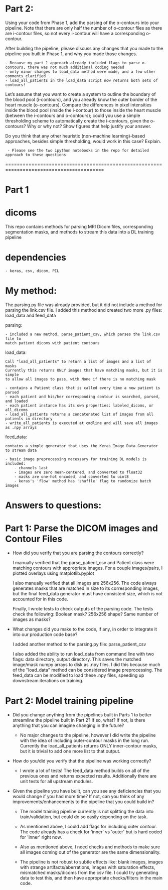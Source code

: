 # Part 2:

Using your code from Phase 1, add the parsing of the o-contours into your pipeline. Note that there are only half the number of o-contour files as there are i-contour files, so not every i-contour will have a corresponding o-contour.

After building the pipeline, please discuss any changes that you made to the pipeline you built in Phase 1, and why you made those changes.

	- Because my part 1 approach already included flags to parse o-contours, there was not much additional coding needed
	- only minor changes to load_data method were made, and a few other comments clarified
	- load_all_patients in the load_data script now returns both sets of contours!
	
	
Let’s assume that you want to create a system to outline the boundary of the blood pool (i-contours), and you already know the outer border of the heart muscle (o-contours). Compare the differences in pixel intensities inside the blood pool (inside the i-contour) to those inside the heart muscle (between the i-contours and o-contours); could you use a simple thresholding scheme to automatically create the i-contours, given the o-contours? Why or why not? Show figures that help justify your answer.

Do you think that any other heuristic (non-machine learning)-based approaches, besides simple thresholding, would work in this case? Explain.

	 - Please see the two ipython notebooks in the repo for detailed approach to these questions


========================================================================================

# Part 1


# dicoms

This repo contains methods for parsing MRI Dicom files, corresponding segmentation masks, and methods to stream this data into a DL training pipeline

# dependencies

	- keras, csv, dicom, PIL


# My method:

The parsing.py file was already provided, but it did not include a method for parsing the link.csv file.  I added this method and created two more .py files: load_data and feed_data

parsing:

	- included a new method, parse_patient_csv, which parses the link.csv file to 
	match patient dicoms with patient contours 

load_data:

	Call "load_all_patients" to return a list of images and a list of masks
    Currently this returns ONLY images that have matching masks, but it is simple
    to allow all images to pass, with None if there is no matching mask
        
	- contains a Patient class that is called every time a new patient is parsed
	- each patient and his/her corresponding contour is searched, parsed, and loaded
	- each patient instance has its own properties: labeled_dicoms, or all_dicoms
	- load_all_patients returns a concatenated list of images from all
	patients in directory
	- write_all_patients is executed at cmdline and will save all images as .npy arrays

feed_data:

	contains a simple generator that uses the Keras Image Data Generator to stream data
    
	- basic image preprocessing necessary for training DL models is included:
		- channels last
		- images are zero mean-centered, and converted to float32
		- masks are one-hot encoded, and converted to uint8
		- keras's 'flow' method has 'shuffle' flag to randomize batch images


# Answers to questions:
# Part 1: Parse the DICOM images and Contour Files


- How did you verify that you are parsing the contours correctly?
      
    I manually verified that the parse_patient_csv and Patient class were matching contours with appropriate images.  For a couple images/pairs, I plotted overlays using matplotlib.pyplot
    
    I also manually verified that all images are 256x256.  The code always generates masks that are matched in size to its corresponding images, but the final feed_data generator must have consistent size, which is not accounted for in this code.
    
    Finally, I wrote tests to check outputs of the parsing code.  The tests check the following: Boolean mask? 256x256 shape? Same number of images as masks?
      

- What changes did you make to the code, if any, in order to integrate it into our production code base? 

	I added another method to the parsing.py file: parse_patient_csv
    
    I also added the ability to run load_data from command line with two flags: data directory, output directory.  This saves the matched image/mask numpy arrays to disk as .npy files.  I did this because much of the "load_data" method can be considered image preprocessing.  The feed_data can be modified to load these .npy files, speeding up downstream iterations on training.
	
	

# Part 2: Model training pipeline

- Did you change anything from the pipelines built in Parts 1 to better streamline the pipeline built in Part 2? If so, what? If not, is there anything that you can imagine changing in the future?

	- No major changes to the pipeline, however I did write the pipeline with the idea of including outer-contour masks in the long run.  Currently the load_all_patients returns ONLY inner-contour masks, but it is trivial to add one more list to that output.

- How do you/did you verify that the pipeline was working correctly?

	- I wrote a lot of tests!  The feed_data method builds on all of the previous ones and returns expected results.  Additionally there are unit tests for all upstream modules.

- Given the pipeline you have built, can you see any deficiencies that you would change if you had more time? If not, can you think of any improvements/enhancements to the pipeline that you could build in?

	- The model training pipeline currently is not splitting the data into train/validation, but could do so easily depending on the task.
    
	- As mentioned above, I could add flags for including outer contour.  The code already has a check for 'inner' vs 'outer' but is hard coded for 'inner' right now.
    
    - Also as mentioned above, I need checks and methods to make sure all images coming out of the generator are the same dimensionality.

	- The pipeline is not robust to subtle effects like: blank images, images with strange artifacts/aberrations, images with saturation effects, mismatched masks/dicoms from the csv file.  I could try generating data to test this, and then have appropriate checks/filters in the main code.
